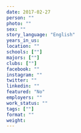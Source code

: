 ```yaml
---
date: 2017-02-27
person: ""
photo: ""
sex: ""
story_language: "English"
years_in_us:
location: ""
schools: [""]
majors: [""]
clubs: [""]
facebook: ""
instagram: ""
twitter: ""
linkedin: ""
featured: "No"
employers: ""
work_status: ""
tags: [""]
format: ""
weight:
---
```

